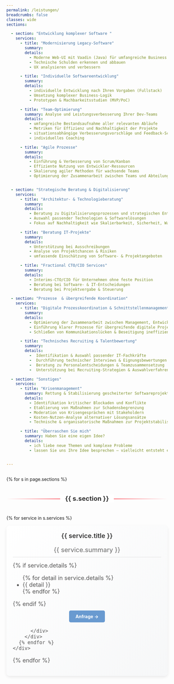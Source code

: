 ```yaml
---
permalink: /leistungen/
breadcrumbs: false
classes: wide
sections:

  - section: "Entwicklung komplexer Software "
    services:
      - title: "Modernisierung Legacy-Software"
        summary:
        details:
          - Moderne Web-UI mit Vaadin (Java) für umfangreiche Business Software
          - Technische Schulden erkennen und abbauen
          - UX analysieren und verbessern

      - title: "Individuelle Softwareentwicklung"
        summary:
        details:
          - individuelle Entwicklung nach Ihren Vorgaben (Fullstack)
          - Umsetzung komplexer Business-Logik
          - Prototypen & Machbarkeitsstudien (MVP/PoC)

      - title: "Team-Optimierung"
        summary: Analyse und Leistungsverbesserung Ihrer Dev-Teams
        details:
          - umfangreiche Bestandsaufnahme aller relevanten Abläufe 
          - Metriken für Effizienz und Nachhaltigkeit der Projekte  
          - situationsabhängige Verbesserungsvorschläge und Feedback-Schleifen
          - individuelles Coaching

      - title: "Agile Prozesse"
        summary: 
        details:
          - Einführung & Verbesserung von Scrum/Kanban
          - Effiziente Nutzung von Entwickler-Ressourcen
          - Skalierung agiler Methoden für wachsende Teams
          - Optimierung der Zusammenarbeit zwischen Teams und Abteilungen


  - section: "Strategische Beratung & Digitalisierung"
    services:
      - title: "Architektur- & Technologieberatung"
        summary: 
        details:
          - Beratung zu Digitalisierungsprozessen und strategischen Entscheidungen 
          - Auswahl passender Technologien & Softwarelösungen
          - Fokus auf Nachhaltigkeit wie Skalierbarkeit, Sicherheit, Wartbarkeit, Kosten

      - title: "Beratung IT-Projekte"
        summary: 
        details:
          - Unterstützung bei Ausschreibungen
          - Analyse von Projektchancen & Risiken
          - umfassende Einschätzung von Software- & Projektangeboten

      - title: "Fractional CTO/CIO Services"
        summary: 
        details:
          - Interims-CTO/CIO für Unternehmen ohne feste Position  
          - Beratung bei Software- & IT-Entscheidungen
          - Beratung bei Projektvergabe & Steuerung

  - section: "Prozesse  & übergreifende Koordination"
    services:
      - title: "Digitale Prozesskoordination & Schnittstellenmanagement"
        summary: 
        details:
          - Optimierung der Zusammenarbeit zwischen Management, Entwicklern & Fachbereichen
          - Einführung klarer Prozesse für übergreifende digitale Projekte
          - Schließen von Kommunikationslücken & Beseitigung ineffizienter Workflows

      - title: "Technisches Recruiting & Talentbewertung"
        summary: 
        details:
          -  Identifikation & Auswahl passender IT-Fachkräfte
          -  Durchführung technischer Interviews & Eignungsbewertungen
          -  Beratung zu Personalentscheidungen & Teamzusammensetzung
          -  Unterstützung bei Recruiting-Strategien & Auswahlverfahren

  - section: "Sonstiges"
    services:
      - title: "Krisenmanagement"
        summary: Rettung & Stabilisierung gescheiterter Softwareprojekte
        details:
          - Identifikation kritischer Blockaden und Konflikte
          - Etablierung von Maßnahmen zur Schadensbegrenzung
          - Moderation von Krisengesprächen mit Stakeholdern
          - Kosten-Nutzen-Analyse alternativer Lösungsansätze
          - Technische & organisatorische Maßnahmen zur Projektstabilisierung

      - title: "Überraschen Sie mich"
        summary: Haben Sie eine eigen Idee?
        details:
          - ich liebe neue Themen und komplexe Probleme
          - lassen Sie uns Ihre Idee besprechen – vielleicht entsteht etwas Großartiges!


---
```



  <style>
    /* ==============================
       Main Container & Service Cards
    ============================== */
    .services-container {
      max-width: 1000px;
      margin: 30px auto;
    }
    .section-separator {
      text-align: center;
      margin: 40px 0;
      position: relative;
    }
    .section-separator::before {
      content: "";
      display: block;
      width: 100%;
      height: 2px;
      background: linear-gradient(to right, transparent, #ff0011, transparent);
      position: absolute;
      left: 0;
      top: 50%;
    }
    .section-separator span {
      background: #fff;
      padding: 0 15px;
      font-size: 20px;
      font-weight: bold;
      color: #333;
      position: relative;
      z-index: 1;
    }
    .service-list {
      display: grid;
      grid-template-columns: repeat(auto-fit, minmax(320px, 1fr));
      gap: 15px;
    }
    .service-item {
      background: linear-gradient(135deg, #ffffff, #f6f7f8);
      padding: 20px;
      border-radius: 10px;
      box-shadow: 0 4px 10px rgba(0, 0, 0, 0.08);
      transition: transform 0.3s ease, box-shadow 0.3s ease;
      text-align: center;
      cursor: pointer;
      position: relative;
    }
    .service-item:hover {
      transform: translateY(-5px);
      box-shadow: 0 8px 15px rgba(0, 0, 0, 0.15);
    }
    .service-item h3 {
      font-size: 20px;
      font-weight: 600;
      color: #333;
      margin: 0;
    }

    /* Short description always visible */
    .service-summary {
      font-size: 20px;
      color: #666;
      margin-bottom: 10px;
    }

    p.service-summary {
        font-size: 20px !important; /* Adjust size as needed */
    }

    .service-details a {
        display: block;
        width: fit-content;
        padding: 10px 20px;
        margin: 10px auto 0;
        background-color: #699ad0; /* Primary blue color */
        color: #fff; /* White text */
        text-decoration: none;
        font-size: 14px;
        font-weight: bold;
        border-radius: 5px;
        transition: background-color 0.3s ease, transform 0.2s ease;
    }
    
    .service-details a:hover {
        background-color: #0056b3; /* Darker blue on hover */
        transform: translateY(-2px); /* Slight lift effect */
    }
    
    .service-details a:active {
        transform: translateY(1px); /* Pressed effect */
    }

    /* ==============================
       Expandable Details (Hidden by Default)
    ============================== */
    .service-details {
      display: block;
      padding-top: 15px;
      border-top: 1px solid #ddd;
      text-align: left;
      font-size: 18px;
      color: #555;
      max-height: 500px;
      overflow: hidden;
      transition: max-height 0.3s ease-in-out, opacity 0.3s ease-in-out;
      opacity: 1;
    }

    @media (max-width: 680px) {
      .service-list {
        grid-template-columns: 1fr;
      }
    }
  </style>


<!-- cards generation -->
<div class="services-container">
  {% for s in page.sections %}
    <div class="section-separator"><span>{{ s.section }}</span></div>
    <div class="service-list">
      {% for service in s.services %}
        <div class="service-item">
          <h3>{{ service.title }}</h3>
          <p class="service-summary">{{ service.summary }}</p>
          <div class="service-details">
            {% if service.details %}
              <ul>
                {% for detail in service.details %}
                  <li>{{ detail }}</li>
                {% endfor %}
              </ul>
            {% endif %}
            <a href="/contact?prefill={{ service.title |  uri_escape | replace: '&', '%26' }}">Anfrage →</a>

          </div>
        </div>
      {% endfor %}
    </div>
  {% endfor %}
</div>

<!-- highlight main nav item --> 
<script>
document.addEventListener("DOMContentLoaded", function () {
    let link = document.querySelector('#site-nav a[href="/leistungen/"]');
    if (link) {
        link.style.fontWeight = "bold";
    }
}); 
</script>
